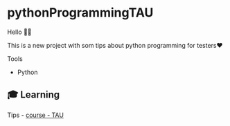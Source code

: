# pythonProgrammingTAU

Hello 👋🏻

This is  a new project with som tips about python programming for testers❤️

Tools

- Python

## 🎓 Learning 

Tips - [course - TAU](https://testautomationu.applitools.com/python-tutorial/)
